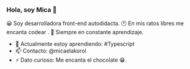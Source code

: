 ### Hola, soy Mica  👋

😀 Soy desarrolladora front-end autodidacta. 
🕐 En mis ratos libres me encanta codear .
💛 Siempre en constante aprendizaje.

- 🌱 Actualmente estoy aprendiendo: #Typescript
- 📫 Contacto: @micaelakorol
- ⚡ Dato curioso: Me encanta el chocolate 😁. 

